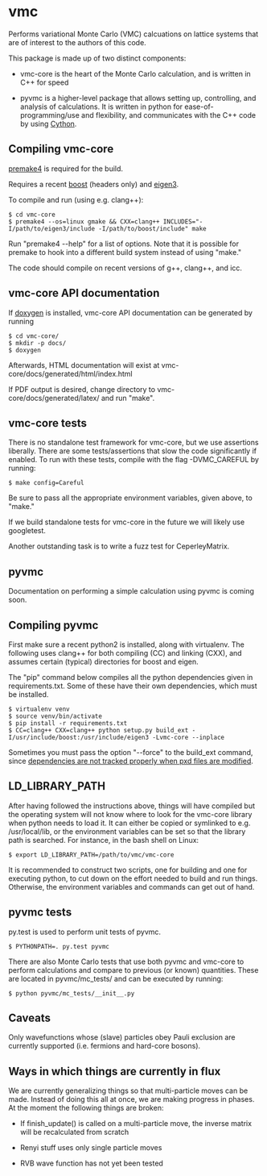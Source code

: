 vmc
===

Performs variational Monte Carlo (VMC) calcuations on lattice systems
that are of interest to the authors of this code.

This package is made up of two distinct components:

* vmc-core is the heart of the Monte Carlo calculation, and is written
  in C++ for speed

* pyvmc is a higher-level package that allows setting up, controlling,
  and analysis of calculations.  It is written in python for
  ease-of-programming/use and flexibility, and communicates with the
  C++ code by using [Cython](http://cython.org/).

Compiling vmc-core
------------------

[premake4](http://industriousone.com/premake) is required for the
build.

Requires a recent [boost](http://www.boost.org/) (headers only) and
[eigen3](http://eigen.tuxfamily.org/).

To compile and run (using e.g. clang++):

    $ cd vmc-core
    $ premake4 --os=linux gmake && CXX=clang++ INCLUDES="-I/path/to/eigen3/include -I/path/to/boost/include" make

Run "premake4 --help" for a list of options.  Note that it is possible
for premake to hook into a different build system instead of using
"make."

The code should compile on recent versions of g++, clang++, and icc.

vmc-core API documentation
--------------------------

If [doxygen](http://www.doxygen.org/) is installed, vmc-core API
documentation can be generated by running

    $ cd vmc-core/
    $ mkdir -p docs/
    $ doxygen

Afterwards, HTML documentation will exist at
vmc-core/docs/generated/html/index.html

If PDF output is desired, change directory to
vmc-core/docs/generated/latex/ and run "make".

vmc-core tests
--------------

There is no standalone test framework for vmc-core, but we use
assertions liberally.  There are some tests/assertions that slow the
code significantly if enabled.  To run with these tests, compile with
the flag -DVMC_CAREFUL by running:

    $ make config=Careful

Be sure to pass all the appropriate environment variables, given
above, to "make."

If we build standalone tests for vmc-core in the future we will likely
use googletest.

Another outstanding task is to write a fuzz test for CeperleyMatrix.

pyvmc
-----

Documentation on performing a simple calculation using pyvmc is coming
soon.

Compiling pyvmc
---------------

First make sure a recent python2 is installed, along with virtualenv.
The following uses clang++ for both compiling (CC) and linking (CXX),
and assumes certain (typical) directories for boost and eigen.

The "pip" command below compiles all the python dependencies given in
requirements.txt.  Some of these have their own dependencies, which
must be installed.

    $ virtualenv venv
    $ source venv/bin/activate
    $ pip install -r requirements.txt
    $ CC=clang++ CXX=clang++ python setup.py build_ext -I/usr/include/boost:/usr/include/eigen3 -Lvmc-core --inplace

Sometimes you must pass the option "--force" to the build_ext command,
since [dependencies are not tracked properly when pxd files are
modified](http://www.mail-archive.com/cython-dev@codespeak.net/msg09729.html).

LD_LIBRARY_PATH
---------------

After having followed the instructions above, things will have
compiled but the operating system will not know where to look for the
vmc-core library when python needs to load it.  It can either be
copied or symlinked to e.g. /usr/local/lib, or the environment
variables can be set so that the library path is searched.  For
instance, in the bash shell on Linux:

    $ export LD_LIBRARY_PATH=/path/to/vmc/vmc-core

It is recommended to construct two scripts, one for building and one
for executing python, to cut down on the effort needed to build and
run things.  Otherwise, the environment variables and commands can get
out of hand.

pyvmc tests
-----------

py.test is used to perform unit tests of pyvmc.

    $ PYTHONPATH=. py.test pyvmc

There are also Monte Carlo tests that use both pyvmc and vmc-core to
perform calculations and compare to previous (or known) quantities.
These are located in pyvmc/mc_tests/ and can be executed by running:

    $ python pyvmc/mc_tests/__init__.py

Caveats
-------

Only wavefunctions whose (slave) particles obey Pauli exclusion are
currently supported (i.e. fermions and hard-core bosons).

Ways in which things are currently in flux
------------------------------------------

We are currently generalizing things so that multi-particle moves can
be made.  Instead of doing this all at once, we are making progress in
phases.  At the moment the following things are broken:

* If finish_update() is called on a multi-particle move, the inverse
  matrix will be recalculated from scratch

* Renyi stuff uses only single particle moves

* RVB wave function has not yet been tested

